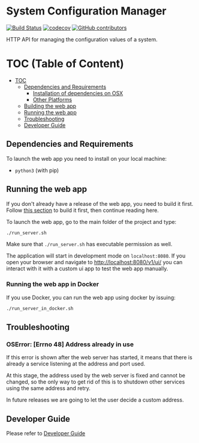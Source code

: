 # System Configuration Manager

[![Build Status](https://travis-ci.org/raasoft/coding-challenge.svg?branch=master)](https://travis-ci.org/raasoft/coding-challenge)
[![codecov](https://codecov.io/gh/raasoft/coding-challenge/branch/master/graph/badge.svg)](https://codecov.io/gh/raasoft/coding-challenge)
[![GitHub contributors](https://img.shields.io/github/contributors/raasoft/coding-challenge.svg)](https://github.com/raasoft/coding-challenge/graphs/contributors)

HTTP API for managing the configuration values of a system.

# TOC (Table of Content)

* [TOC](#TOC)
    - [Dependencies and Requirements](#dependencies-and-requirements)
        - [Installation of dependencies on OSX](#installation-of-dependencies-on-osx)
        - [Other Platforms](#other-platforms)
    - [Building the web app](#building-the-web-app)
    - [Running the web app](#running-the-web-app)
    - [Troubleshooting](#troubleshooting)
    - [Developer Guide](#developer-guide)

## Dependencies and Requirements 

To launch the web app you need to install on your local machine:

- `python3` (with pip)

## Running the web app

If you don't already have a release of the web app, you need to build it first.
Follow [this section](#DeveloperGuide.md) to build it first, then continue reading here.

To launch the web app, go to the main folder of the project and type:

```bash
./run_server.sh
```

Make sure that `./run_server.sh` has executable permission as well.

The application will start in development mode on `localhost:8080`.
If you open your browser and navigate to [http://localhost:8080/v1/ui/](http://localhost:8080/v1/ui/) you can interact with it with a custom ui app to test the web app manually.

### Running the web app in Docker

If you use Docker, you can run the web app using docker by issuing:

```bash
./run_server_in_docker.sh
```

## Troubleshooting

### OSError: [Errno 48] Address already in use

If this error is shown after the web server has started, it means that there is already a service listening at the address and port used.

At this stage, the address used by the web server is fixed and cannot be changed, so the only way to get rid of this is to shutdown other services using the same address and retry.

In future releases we are going to let the user decide a custom address.

## Developer Guide

Please refer to [Developer Guide](./DeveloperGuide.md)